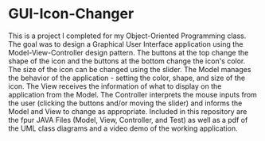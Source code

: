 # GUI-Icon-Changer
This is a project I completed for my Object-Oriented Programming class. The goal was to design a Graphical User Interface application using the Model-View-Controller design pattern. The buttons at the top change the shape of the icon and the buttons at the bottom change the icon's color. The size of the icon can be changed using the slider. The Model manages the behavior of the application - setting the color, shape, and size of the icon. The View receives the information of what to display on the application from the Model. The Controller interprets the mouse inputs from the user (clicking the buttons and/or moving the slider) and informs the Model and View to change as appropriate.
Included in this repository are the fpur JAVA Files (Model, View, Controller, and Test) as well as a pdf of the UML class diagrams and a video demo of the working application. 
